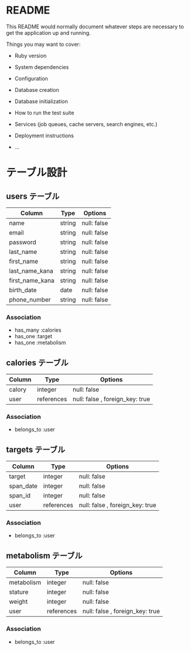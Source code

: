 # README

This README would normally document whatever steps are necessary to get the
application up and running.

Things you may want to cover:

* Ruby version

* System dependencies

* Configuration

* Database creation

* Database initialization

* How to run the test suite

* Services (job queues, cache servers, search engines, etc.)

* Deployment instructions

* ...


# テーブル設計

## users テーブル

| Column   | Type   | Options     |
| -------- | ------ | ----------- |
| name     | string | null: false |
| email    | string | null: false |
| password | string | null: false |
| last_name| string | null: false |
| first_name| string | null: false |
| last_name_kana| string | null: false |
| first_name_kana| string | null: false |
| birth_date| date | null: false |
| phone_number| string | null: false |

### Association

- has_many :calories
- has_one :target
- has_one :metabolism

## calories テーブル

| Column   | Type   | Options     |
| -------- | ------ | ----------- |
| calory   | integer | null: false |
| user     | references | null: false , foreign_key: true|


### Association

- belongs_to :user

## targets テーブル

| Column   | Type   | Options     |
| -------- | ------ | ----------- |
| target   | integer | null: false |
| span_date | integer | null: false |
| span_id   | integer | null: false |
| user     | references | null: false , foreign_key: true|


### Association

- belongs_to :user

## metabolism テーブル

| Column   | Type   | Options     |
| -------- | ------ | ----------- |
| metabolism   | integer | null: false |
| stature   | integer | null: false |
| weight   | integer | null: false |
| user     | references | null: false , foreign_key: true|


### Association

- belongs_to :user